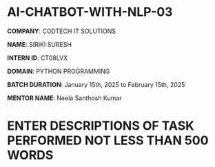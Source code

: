 # AI-CHATBOT-WITH-NLP-03

**COMPANY**: CODTECH IT SOLUTIONS

**NAME**: SIRIKI SURESH

**INTERN ID**: CT08LVX

**DOMAIN**: PYTHON PROGRAMMING

**BATCH DURATION**: January 15th, 2025 to February 15th, 2025

**MENTOR NAME**: Neela Santhosh Kumar

# ENTER DESCRIPTIONS OF TASK PERFORMED NOT LESS THAN 500 WORDS

